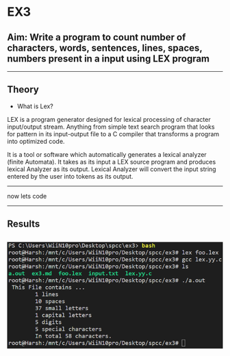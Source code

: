 # EX3

## Aim: Write a program to count number of characters, words, sentences, lines, spaces, numbers present in a input using LEX program

---

## Theory

- What is Lex?

LEX is a program generator designed for lexical processing of character input/output stream. Anything from simple text search program that looks for pattern in its input-output file to a C compiler that transforms a program into optimized code.

It is a tool or software which automatically generates a lexical analyzer (finite Automata). It takes as its input a LEX source program and produces lexical Analyzer as its output. Lexical Analyzer will convert the input string entered by the user into tokens as its output.

---

now lets code

---
## Results
![](output.png)
---